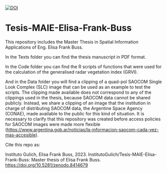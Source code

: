 <a href="https://doi.org/10.5281/zenodo.8414679"><img src="https://zenodo.org/badge/DOI/10.5281/zenodo.8414679.svg" alt="DOI"></a>

# Tesis-MAIE-Elisa-Frank-Buss

This repository includes the Master Thesis in Spatial Information Applications of Eng. Elisa Frank Buss.

In the Texts folder you can find the thesis manuscript in PDF format.

In the Code folder you can find the R scripts of functions that were used for the calculation of the generalised radar vegetation index (GRVI).

And in the Data folder you will find a clipping of a quad-pol SAOCOM Single Look Complex (SLC) image that can be used as an example to test the scripts. The clipping made available does not correspond to any of the clippings used in the thesis, because SAOCOM data cannot be shared publicly. Instead, we share a clipping of an image that the institution in charge of distributing SAOCOM data, the Argentine Space Agency (CONAE), made available to the public for this kind of situation. It is necessary to clarify that this repository was created before access policies for SAOCOM images were made more flexible (https://www.argentina.gob.ar/noticias/la-informacion-saocom-cada-vez-mas-accesible).

Cite this repo as:

Instituto Gulich, Elisa Frank Buss, 2023. InstitutoGulich/Tesis-MAIE-Elisa-Frank-Buss: Master thesis of Elisa Frank Buss. https://doi.org/10.5281/zenodo.8414679
